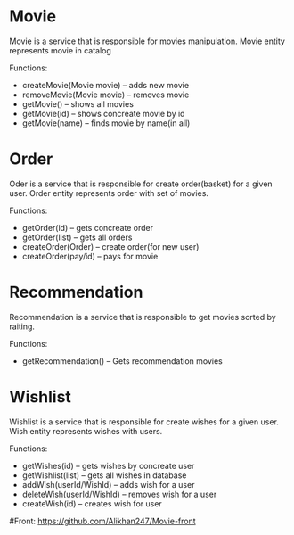 # Movie
Movie is a service that is responsible for movies manipulation. Movie entity represents movie in catalog

Functions:
* createMovie(Movie movie) – adds new movie
* removeMovie(Movie movie) – removes movie
* getMovie() – shows all movies
* getMovie(id) – shows concreate movie by id
* getMovie(name) – finds movie by name(in all)


# Order
Oder is a service that is responsible for create order(basket) for a given user. Order entity represents order with set of movies.

Functions:
* getOrder(id) – gets concreate order
* getOrder(list) – gets all orders
* createOrder(Order) – create order(for new user)
* createOrder(pay/id) – pays for movie


# Recommendation
Recommendation is a service that is responsible to get movies sorted by raiting. 

Functions:
* getRecommendation() – Gets recommendation movies



# Wishlist
Wishlist is a service that is responsible for create wishes for a given user. Wish entity represents wishes with users.

Functions:
* getWishes(id) – gets wishes by concreate user
* getWishlist(list) – gets all wishes in database
* addWish(userId/WishId) – adds wish for a user
* deleteWish(userId/WishId) – removes wish for a user
* createWish(id) – creates wish for user



#Front:
https://github.com/Alikhan247/Movie-front
